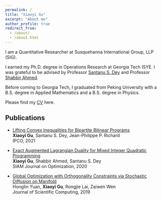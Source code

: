 ```yaml
---
permalink: /
title: "Xiaoyi Gu"
excerpt: "About me"
author_profile: true
redirect_from: 
  - /about/
  - /about.html
---
```


I am a Quantitative Researcher at Susquehanna International Group, LLP (SIG). 

I earned my Ph.D. degree in Operations Research at Georgia Tech ISYE. I was grateful to be advised by Professor [Santanu S. Dey](https://www2.isye.gatech.edu/~sdey30/index.html) and Professor [Shabbir Ahmed](https://www2.isye.gatech.edu/people/faculty/Shabbir_Ahmed/).

Before coming to Georgia Tech, I graduated from Peking University with a B.S. degree in Applied Mathematics and a B.S. degree in Physics.

Please find my [CV](https://xiaoyi-gu.github.io/files/CV_aca.pdf) here.

## Publications

- [Lifting Convex Inequalities for Bipartite Bilinear Programs](https://link.springer.com/chapter/10.1007/978-3-030-73879-2_11)  
  **Xiaoyi Gu**, Santanu S. Dey, Jean-Philippe P. Richard  
  IPCO, 2021

- [Exact Augmented Lagrangian Duality for Mixed Integer Quadratic Programming](https://epubs.siam.org/doi/abs/10.1137/19M1271695)  
  **Xiaoyi Gu**, Shabbir Ahmed, Santanu S. Dey  
  SIAM Journal on Optimization, 2020

- [Global Optimization with Orthogonality Constraints via Stochastic Diffusion on Manifold](https://link.springer.com/article/10.1007/s10915-019-00971-w)  
  Honglin Yuan, **Xiaoyi Gu**, Rongjie Lai, Zaiwen Wen  
  Journal of Scientific Computing, 2019 
